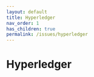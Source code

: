 ```yaml
---
layout: default
title: Hyperledger
nav_order: 1
has_children: true
permalink: /issues/hyperledger
---
```


# Hyperledger


